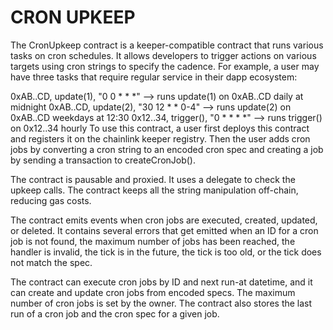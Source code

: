 # CRON UPKEEP

The CronUpkeep contract is a keeper-compatible contract that runs various tasks on cron schedules. It allows developers to trigger actions on various targets using cron strings to specify the cadence. For example, a user may have three tasks that require regular service in their dapp ecosystem:

0xAB..CD, update(1), "0 0 * * *" --> runs update(1) on 0xAB..CD daily at midnight
0xAB..CD, update(2), "30 12 * * 0-4" --> runs update(2) on 0xAB..CD weekdays at 12:30
0x12..34, trigger(), "0 * * * *" --> runs trigger() on 0x12..34 hourly
To use this contract, a user first deploys this contract and registers it on the chainlink keeper registry. Then the user adds cron jobs by converting a cron string to an encoded cron spec and creating a job by sending a transaction to createCronJob().

The contract is pausable and proxied. It uses a delegate to check the upkeep calls. The contract keeps all the string manipulation off-chain, reducing gas costs.

The contract emits events when cron jobs are executed, created, updated, or deleted. It contains several errors that get emitted when an ID for a cron job is not found, the maximum number of jobs has been reached, the handler is invalid, the tick is in the future, the tick is too old, or the tick does not match the spec.

The contract can execute cron jobs by ID and next run-at datetime, and it can create and update cron jobs from encoded specs. The maximum number of cron jobs is set by the owner. The contract also stores the last run of a cron job and the cron spec for a given job.
